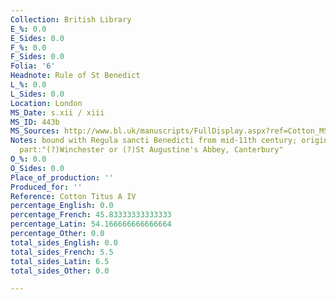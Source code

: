 ```yaml
---
Collection: British Library
E_%: 0.0
E_Sides: 0.0
F_%: 0.0
F_Sides: 0.0
Folia: '6'
Headnote: Rule of St Benedict
L_%: 0.0
L_Sides: 0.0
Location: London
MS_Date: s.xii / xiii
MS_ID: 443b
MS_Sources: http://www.bl.uk/manuscripts/FullDisplay.aspx?ref=Cotton_MS_Titus_A_IV
Notes: bound with Regula sancti Benedicti from mid-11th century; origin for first
  part:"(?)Winchester or (?)St Augustine's Abbey, Canterbury"
O_%: 0.0
O_Sides: 0.0
Place_of_production: ''
Produced_for: ''
Reference: Cotton Titus A IV
percentage_English: 0.0
percentage_French: 45.83333333333333
percentage_Latin: 54.166666666666664
percentage_Other: 0.0
total_sides_English: 0.0
total_sides_French: 5.5
total_sides_Latin: 6.5
total_sides_Other: 0.0

---
```

